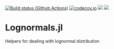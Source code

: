 [![Build status (Github Actions)](https://github.com/sylvaticus/Lognormals.jl/workflows/CI/badge.svg)](https://github.com/sylvaticus/Lognormals.jl/actions)
[![codecov.io](http://codecov.io/github/sylvaticus/Lognormals.jl/coverage.svg?branch=main)](http://codecov.io/github/sylvaticus/Lognormals.jl?branch=main)
[![](https://img.shields.io/badge/docs-stable-blue.svg)](https://bgctw.github.io/Lognormals.jl/stable)
[![](https://img.shields.io/badge/docs-dev-blue.svg)](https://bgctw.github.io/Lognormals.jl/dev)

# Lognormals.jl
Helpers for dealing with lognormal distribution

